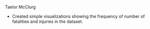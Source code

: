 Taelor McClurg
- Created simple visualizations showing the frequency of number of fatalities and injuries in the dataset.

